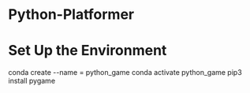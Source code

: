 # Python-Platformer
# Set Up the Environment

conda create --name = python_game
conda activate python_game
pip3 install pygame
